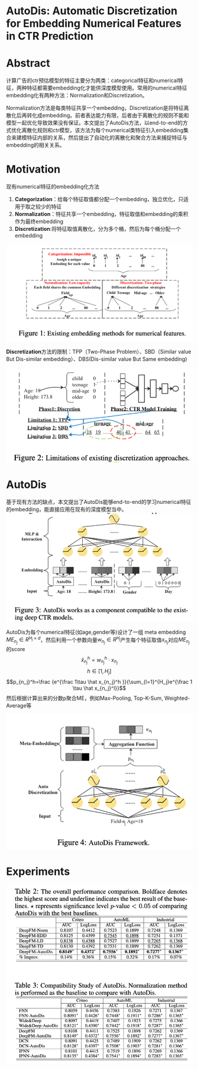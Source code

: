 AutoDis: Automatic Discretization for Embedding Numerical Features in CTR Prediction
==============

# Abstract
计算广告的ctr预估模型的特征主要分为两类：categorical特征和numerical特征，两种特征都需要embedding化才能供深度模型使用。常用的numerical特征embedding化有两种方法：Normalization和Discretization。

Normalization方法是每类特征共享一个embedding，Discretization是将特征离散化后再转化成embedding。前者表达能力有限，后者由于离散化的规则不能和模型一起优化导致效果没有保证。本文提出了AutoDis方法，以end-to-end的方式优化离散化规则和ctr模型，该方法为每个numerical类特征引入embedding集合来建模特征内部的关系，然后提出了自动化的离散化和聚合方法来捕捉特征与embedding的相关关系。

# Motivation
现有numerical特征的embedding化方法
1. **Categorization**：给每个特征取值都分配一个embedding，独立优化，只适用于取之较少的特征
2. **Normalization**：特征共享一个embedding，特征取值和embedding的乘积作为最终embedding
3. **Discretization**:将特征取值离散化，分为多个桶，然后为每个桶分配一个embedding

![figure1](../../pics/ctr/AutoFis-figure1.png)

**Discretization**方法的限制：TPP（Two-Phase Problem）、SBD（Similar value But Dis-similar embedding）、DBS(Dis-similar value But Same embedding)

![figure2](../../pics/ctr/AutoFis-figure2.png)


# AutoDis 

基于现有方法的缺点，本文提出了AutoDis能够end-to-end的学习numerical特征的embedding，能直接应用在现有的深度模型当中。
![figure3](../../pics/ctr/AutoFis-figure3.png)

AutoDis为每个numerical特征(如age,gender等)设计了一组 meta embedding $ME_{n_j} \in R^{H_j \times d}$，然后利用一个参数向量$w_{n_j} \in R^{H_j}$产生每个特征取值$x_{n_j}$对应$ME_{n_j}$的score
$$\hat x_{n_j}^h=w_{n_j}^h\cdot x_{n_j}$$
$$h \in [1,H_j]$$
$$p_{n_j}^h=\frac {e^{\frac 1\tau \hat x_{n_j}^h }}{\sum_{l=1}^{H_j}e^{\frac 1 \tau \hat x_{n_j}^l}}$$
然后根据计算出来的分数p聚合ME，例如Max-Pooling, Top-K-Sum, Weighted-Average等

![figure4](../../pics/ctr/AutoFis-figure4.png)

# Experiments
![figure5](../../pics/ctr/AutoFis-figure5.png)
